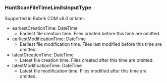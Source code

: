 ### HuntScanFileTimeLimitsInputType
Supported in Rubrik CDM v6.0 or later.

- earliestCreationTime: DateTime
  - Earliest file creation time. Files created before this time are
omitted.
- earliestModificationTime: DateTime
  - Earliest file modification time. Files last modified before this
time are omitted.
- latestCreationTime: DateTime
  - Latest file creation time. Files created after this time are
omitted.
- latestModificationTime: DateTime
  - Latest file modification time. Files modified after this time are
omitted.
